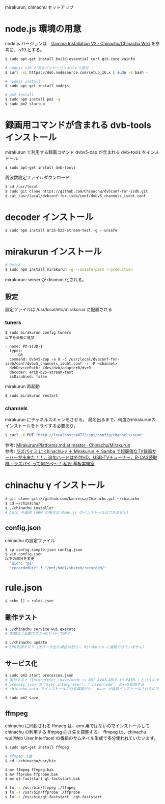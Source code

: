 mirakurun, chinachu セットアップ

# node.js 環境の用意
node.js バージョンは　[Gamma Installation V2 · Chinachu/Chinachu Wiki](https://github.com/Chinachu/Chinachu/wiki/Gamma-Installation-V2) を参考に、 v10 とする。

```sh
$ sudo apt-get install build-essential curl git-core vainfo

# nodejs v10 があるパッケージリポジトリ追加
$ curl -sL https://deb.nodesource.com/setup_10.x | sudo -E bash -

# nodejs install
$ sudo apt-get install nodejs

# pm2 install
$ sudo npm install pm2 -g
$ sudo pm2 startup
```

# 録画用コマンドが含まれる dvb-tools インストール
mirakurun で利用する録画コマンド dvbv5-zap が含まれる dvb-tools をインストール
```
$ sudo apt-get install dvb-tools
```

周波数設定ファイルダウンロード
```sh
$ cd /usr/local
$ sudo git clone https://github.com/Chinachu/dvbconf-for-isdb.git
$ cat /usr/local/dvbconf-for-isdb/conf/dvbv5_channels_isdbt.conf
```

# decoder インストール
```
$ sudo npm install arib-b25-stream-test -g --unsafe
```

# mirakurun インストール
```sh
# Quick
$ sudo npm install mirakurun -g --unsafe-perm --production
```
mirakurun-server が deamon 化される。

## 設定
設定ファイルは /usr/local/etc/mirakurun に配置される
### tuners
```
$ sudo mirakurun config tuners
以下を最後に追加

- name: PX-S1UD-1
  types:
    - GR
  command: dvbv5-zap -a 0 -c /usr/local/dvbconf-for-isdb/conf/dvbv5_channels_isdbt.conf -r -P <channel>
  dvbDevicePath: /dev/dvb/adapter0/dvr0
  decoder: arib-b25-stream-test
  isDisabled: false
```
mirakurun 再起動
```sh
$ sudo mirakurun restart
```

### channels
mirakurun にチャネルスキャンをさせる。
局名出るまで、何度かmirakurunのインストールをトライする必要あり。
```sh
$ curl -X PUT "http://localhost:40772/api/config/channels/scan"
```
参考: [Mirakurun/Platforms\.md at master · Chinachu/Mirakurun](https://github.com/Chinachu/Mirakurun/blob/master/doc/Platforms.md)  
参考: [ラズパイ３ に chinachu\-γ ＋ Mirakurun ＋ Samba で超廉価なTV録画サーバーが出来た！！、追加ハードは外付HD、USB\-TVチューナー、B\-CAS読取機 \- ラズパイ って何だべ～？ 私設 基板実験室](https://www.m-miura.tech/entry/2018/11/08/015347)


# chinachu γ インストール
```sh
$ git clone git://github.com/kanreisa/Chinachu.git ~/chinachu
$ cd ~/chinachu/
$ ./chinachu installer
# Auto を選択 (ARM の場合は Node.js のインストールはできません)
```

## config.json
chinachu の設定ファイル

```sh
$ cp config.sample.json config.json
$ vim config.json
以下の部分を変更
  "uid": "pi"
  "recordedDir" : "/mnt/hdd1/shared/recorded/"
```
# rule.json

```sh
$ echo [] > rules.json
```

## 動作テスト
```sh
$ ./chinachu service wui execute
# 問題なく起動できたらCtrl+\で終了

$ ./chinachu update
# EPG取得テスト（エラーが出た場合は恐らく Mirakurun に接続できていません）
```

## サービス化
```sh
$ sudo pm2 start processes.json
# 実行すると「Interpreter .nave/node is NOT AVAILABLE in PATH.」というエラーが発生する
# process.json の "exec_interpreter": ".nave/node", の行を削除する
# chinachu auto でインストールできる環境だと、 nave が自動インストールされるのでうまくいくのかも？

$ sudo pm2 save
```

## ffmpeg
chinachu に同封される ffmpeg は、arm 用ではないのでインストールして
chinachu の利用する ffmpeg 向き先を調整する。
ffmpeg は、chinachu wui(Web User Interface) の番組のサムネイル生成で多分使われていたいます。
```sh
$ sudo apt-get install ffmpeg

# ffmpeg 入替
$ cd ~/chinachu/usr/bin

$ mv ffmpeg ffmpeg.bak
$ mv ffprobe ffprobe.bak
$ mv qt-faststart qt-faststart.bak

$ ln -s /usr/bin/ffmpeg ./ffmpeg
$ ln -s /usr/bin/ffprobe ./ffprobe
$ ln -s /usr/bin/qt-faststart ./qt-faststart
```
